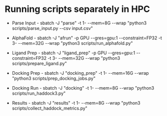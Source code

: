 # Running scripts separately in HPC

* Parse Input - sbatch -J "parse" -t 1- --mem=8G --wrap "python3 scripts/parse_input.py --csv input.csv"

* AlphaFold -  sbatch -J "afrun" -p GPU --gres=gpu:1 --constraint=FP32 -t 3- --mem=32G --wrap "python3 scripts/run_alphafold.py"

* Ligand Prep - sbatch -J "ligand_prep" -p GPU --gres=gpu:1 --constraint=FP32 -t 3- --mem=32G --wrap "python3 scripts/prepare_ligand.py"

* Docking Prep - sbatch -J "docking_prep" -t 1- --mem=16G --wrap "python3 scripts/prep_docking_jobs.py"

* Docking Run - sbatch -J "docking" -t 1- --mem=8G --wrap "python3 scripts/run_haddock3.py"

* Results - sbatch -J "results" -t 1- --mem=8G --wrap "python3 scripts/collect_haddock_metrics.py"

